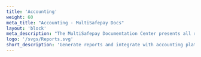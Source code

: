 ```yaml
---
title: 'Accounting'
weight: 60
meta_title: "Accounting - MultiSafepay Docs"
layout: 'block'
meta_description: "The MultiSafepay Documentation Center presents all relevant information about our Plugins and API. You can also find support pages for payment methods, tools and general questions as well as the contact details of our Support and Integration Teams."
logo: '/svgs/Reports.svg'
short_description: 'Generate reports and integrate with accounting platforms.'
---
```

